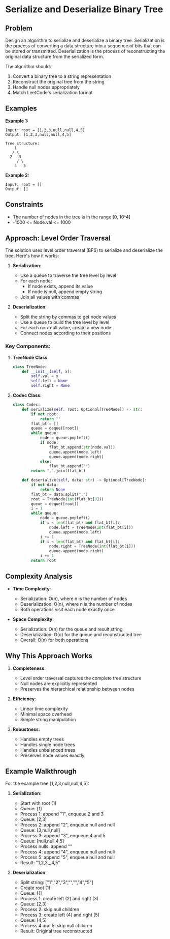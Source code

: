 # Serialize and Deserialize Binary Tree

## Problem

Design an algorithm to serialize and deserialize a binary tree. Serialization is the process of converting a data structure into a sequence of bits that can be stored or transmitted. Deserialization is the process of reconstructing the original data structure from the serialized form.

The algorithm should:
1. Convert a binary tree to a string representation
2. Reconstruct the original tree from the string
3. Handle null nodes appropriately
4. Match LeetCode's serialization format

## Examples

**Example 1:**
```
Input: root = [1,2,3,null,null,4,5]
Output: [1,2,3,null,null,4,5]

Tree structure:
    1
   / \
  2   3
     / \
    4   5
```

**Example 2:**
```
Input: root = []
Output: []
```

## Constraints

- The number of nodes in the tree is in the range [0, 10^4]
- -1000 <= Node.val <= 1000

## Approach: Level Order Traversal

The solution uses level order traversal (BFS) to serialize and deserialize the tree. Here's how it works:

1. **Serialization**:
   - Use a queue to traverse the tree level by level
   - For each node:
     - If node exists, append its value
     - If node is null, append empty string
   - Join all values with commas

2. **Deserialization**:
   - Split the string by commas to get node values
   - Use a queue to build the tree level by level
   - For each non-null value, create a new node
   - Connect nodes according to their positions

### Key Components:

1. **TreeNode Class**:
   ```python
   class TreeNode:
       def __init__(self, x):
           self.val = x
           self.left = None
           self.right = None
   ```

2. **Codec Class**:
   ```python
   class Codec:
       def serialize(self, root: Optional[TreeNode]) -> str:
           if not root:
               return ""
           flat_bt = []
           queue = deque([root])
           while queue:
               node = queue.popleft()
               if node:
                   flat_bt.append(str(node.val))
                   queue.append(node.left)
                   queue.append(node.right)
               else:
                   flat_bt.append("")
           return ",".join(flat_bt)

       def deserialize(self, data: str) -> Optional[TreeNode]:
           if not data:
               return None
           flat_bt = data.split(",")
           root = TreeNode(int(flat_bt[0]))
           queue = deque([root])
           i = 1
           while queue:
               node = queue.popleft()
               if i < len(flat_bt) and flat_bt[i]:
                   node.left = TreeNode(int(flat_bt[i]))
                   queue.append(node.left)
               i += 1
               if i < len(flat_bt) and flat_bt[i]:
                   node.right = TreeNode(int(flat_bt[i]))
                   queue.append(node.right)
               i += 1
           return root
   ```

## Complexity Analysis

- **Time Complexity**:
  - Serialization: O(n), where n is the number of nodes
  - Deserialization: O(n), where n is the number of nodes
  - Both operations visit each node exactly once

- **Space Complexity**:
  - Serialization: O(n) for the queue and result string
  - Deserialization: O(n) for the queue and reconstructed tree
  - Overall: O(n) for both operations

## Why This Approach Works

1. **Completeness**:
   - Level order traversal captures the complete tree structure
   - Null nodes are explicitly represented
   - Preserves the hierarchical relationship between nodes

2. **Efficiency**:
   - Linear time complexity
   - Minimal space overhead
   - Simple string manipulation

3. **Robustness**:
   - Handles empty trees
   - Handles single node trees
   - Handles unbalanced trees
   - Preserves node values exactly

## Example Walkthrough

For the example tree [1,2,3,null,null,4,5]:

1. **Serialization**:
   - Start with root (1)
   - Queue: [1]
   - Process 1: append "1", enqueue 2 and 3
   - Queue: [2,3]
   - Process 2: append "2", enqueue null and null
   - Queue: [3,null,null]
   - Process 3: append "3", enqueue 4 and 5
   - Queue: [null,null,4,5]
   - Process nulls: append ""
   - Process 4: append "4", enqueue null and null
   - Process 5: append "5", enqueue null and null
   - Result: "1,2,3,,,4,5"

2. **Deserialization**:
   - Split string: ["1","2","3","","","4","5"]
   - Create root (1)
   - Queue: [1]
   - Process 1: create left (2) and right (3)
   - Queue: [2,3]
   - Process 2: skip null children
   - Process 3: create left (4) and right (5)
   - Queue: [4,5]
   - Process 4 and 5: skip null children
   - Result: Original tree reconstructed 